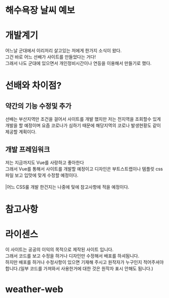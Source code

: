 # 해수욕장 날씨 예보

# 개발계기

어느날 군대에서 이리저리 살고있는 저에게 한가지 소식이 왔다.<br>
그건 바로 어느 선배가 사이트를 만들었다는 거다!<br>
그래서 나도 군대에 있으면서 개인정비시간이나 연등을 이용해서 만들기로 했다.

# 선배와 차이점?

## 약간의 기능 수정및 추가
선배는 부산지역만 조건을 걸어서 사이트를 개발 했지만 저는 전지역을 조회할수 있게 개발을 할 예정이며 요즘 코로나가 심하기 때문에 해당지역의 코로나 발생현황도 같이 제공할 계획이다.<br>

## 개발 프레임워크
저는 지금까지도 Vue를 사랑하고 좋아한다<br>
그래서 Vue를 통해서 사이트를 개발할 예정이고 디자인은 부트스트랩이나 템플릿 css파일 보고 입맛에 맞게 수정할 예정이다.<br>
<br>
|어느 CSS룰 개발 한건지는 나중에 및에 참고사항에 적을 예정이다.

# 참고사항

# 라이센스
이 사이트는 공공의 이익의 목적으로 제작된 사이트 입니다.<br>
그래서 코드를 보고 수정을 하거나 디자인만 수정해서 배포를 하셔됨니다.<br>
하지만 배포를 하거나 수정사항이 있으면 기재해 주시고 원작자가 누구인지 적어주셔야 합니다.(일부 코드를 가져와서 사용한거에 대한 것은 원작자 표시 안해도 됨니다.)




# weather-web
